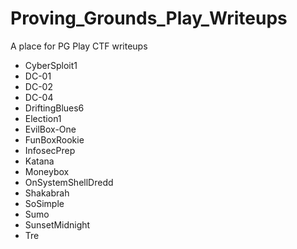 # Proving_Grounds_Play_Writeups

A place for PG Play CTF writeups

- CyberSploit1
- DC-01
- DC-02
- DC-04
- DriftingBlues6
- Election1
- EvilBox-One
- FunBoxRookie
- InfosecPrep
- Katana
- Moneybox
- OnSystemShellDredd
- Shakabrah
- SoSimple
- Sumo
- SunsetMidnight
- Tre
